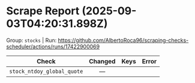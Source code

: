 # Scrape Report (2025-09-03T04:20:31.898Z)

Group: `stocks`  |  Run: https://github.com/AlbertoRoca96/scraping-checks-scheduler/actions/runs/17422900069

| Check | Changed | Keys | Error |
|---|:---:|:--|:--|
| `stock_ntdoy_global_quote` | — |  |  |
